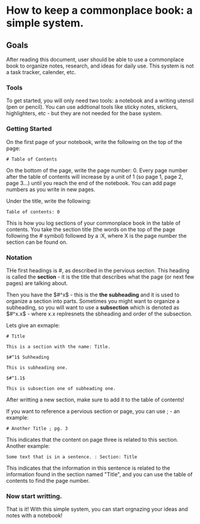 # How to keep a commonplace book: a simple system. 

## Goals

After reading this document, user should be able to use a commonplace book to organize notes, research, and ideas for daily use. This system is not a task tracker, calender, etc.

### Tools

To get started, you will only need two tools: a notebook and a writing utensil (pen or pencil). You can use addtional tools like sticky notes, stickers, highlighters, etc - but they are not needed for the base system. 

### Getting Started

On the first page of your notebook, write the following on the top of the page:

 ``` 
# Table of Contents 
 ``` 

On the bottom of the page, write the page number: 0. Every page number after the table of contents will increase by a unit of 1 (so page 1, page 2, page 3...) until you reach the end of the notebook. You can add page numbers as you write in new pages. 

Under the title, write the following:

 ``` 
Table of contents: 0
 ``` 

This is how you log sections of your commonplace book in the table of contents. You take the section title (the words on the top of the page following the # symbol) followed by a :X, where X is the page number the section can be found on. 

### Notation 

THe first headings is #, as described in the pervious section. This heading is called the **section** - it is the title that describes what the page (or next few pages) are talking about. 

Then you have the $#^x$ - this is the **the subheading** and it is used to organize a section into parts. Sometimes you might want to organize a subheading, so you will want to use a **subsection** which is denoted as $#^x.x$ - where x.x replresnets the sbheading and order of the subsection.

Lets give an exmaple:

 ``` 
# Title

This is a section with the name: Title.

$#^1$ Suhheading

This is subheading one.

$#^1.1$

This is subsection one of subheading one.
 ```

After writting a new section, make sure to add it to the table of contents!

If you want to reference a pervious section or page, you can use ; - an example:

 ```
# Another Title ; pg. 3
 ```

This indicates that the content on page three is related to this section. Another example:

 ```
Some text that is in a sentence. : Section: Title
 ```
This indicates that the information in this sentence is related to the information found in the section named "Title", and you can use the table of contents to find the page number. 

### Now start writting. 

That is it! With this simple system, you can start orgnazing your ideas and notes with a notebook! 



